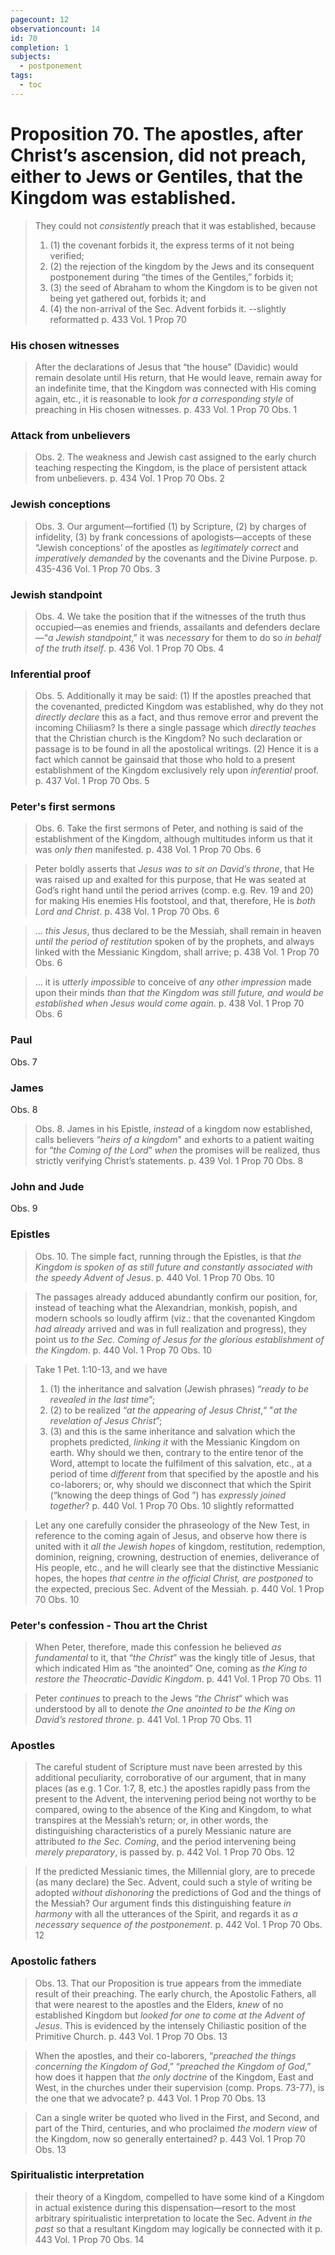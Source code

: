 ```yaml
---
pagecount: 12
observationcount: 14
id: 70
completion: 1
subjects:
  - postponement
tags:
  - toc
---
```

# Proposition 70. The apostles, after Christ’s ascension, did not preach, either to Jews or Gentiles, that the Kingdom was established.

>They could not *consistently* preach that it was established, because 
>1. (1) the covenant forbids it, the express terms of it not being verified; 
>2. (2) the rejection of the kingdom by the Jews and its consequent postponement during “the times of the Gentiles,” forbids it; 
>3. (3) the seed of Abraham to whom the Kingdom is to be given not being yet gathered out, forbids it; and 
>4. (4) the non-arrival of the Sec. Advent forbids it.
>--slightly reformatted
>p. 433 Vol. 1 Prop 70
### His chosen witnesses
>After the declarations of Jesus that “the house” (Davidic) would remain desolate until His return, that He would leave, remain away for an indefinite time, that the Kingdom was connected with His coming again, etc., it is reasonable to look *for a corresponding style* of preaching in His chosen witnesses.
>p. 433 Vol. 1 Prop 70 Obs. 1
### Attack from unbelievers
>Obs. 2. The weakness and Jewish cast assigned to the early church teaching respecting the Kingdom, is the place of persistent attack from unbelievers.
>p. 434 Vol. 1 Prop 70 Obs. 2
### Jewish conceptions
>Obs. 3. Our argument—fortified (1) by Scripture, (2) by charges of infidelity, (3) by frank concessions of apologists—accepts of these “Jewish conceptions’ of the apostles as *legitimately correct* and *imperatively demanded* by the covenants and the Divine Purpose.
>p. 435-436 Vol. 1 Prop 70 Obs. 3
### Jewish standpoint
>Obs. 4. We take the position that if the witnesses of the truth thus occupied—as enemies and friends, assailants and defenders declare—“*a Jewish standpoint*,” it was *necessary* for them to do so *in behalf of the truth itself*.
>p. 436 Vol. 1 Prop 70 Obs. 4
### Inferential proof
>Obs. 5. Additionally it may be said: (1) If the apostles preached that the covenanted, predicted Kingdom was established, why do they not *directly declare* this as a fact, and thus remove error and prevent the incoming Chiliasm? Is there a single passage which *directly teaches* that the Christian church is the Kingdom? No such declaration or passage is to be found in all the apostolical writings. (2) Hence it is a fact which cannot be gainsaid that those who hold to a present establishment of the Kingdom exclusively rely upon *inferential* proof.
>p. 437 Vol. 1 Prop 70 Obs. 5
### Peter's first sermons
>Obs. 6. Take the first sermons of Peter, and nothing is said of the establishment of the Kingdom, although multitudes inform us that it was *only then* manifested.
>p. 438 Vol. 1 Prop 70 Obs. 6

>Peter boldly asserts that *Jesus was to sit on David’s throne*, that He was raised up and exalted for this purpose, that He was seated at God’s right hand until the period arrives (comp. e.g. Rev. 19 and 20) for making His enemies His footstool, and that, therefore, He is *both Lord and Christ*.
>p. 438 Vol. 1 Prop 70 Obs. 6

>... *this Jesus*, thus declared to be the Messiah, shall remain in heaven *until the period of restitution* spoken of by the prophets, and always linked with the Messianic Kingdom, shall arrive;
>p. 438 Vol. 1 Prop 70 Obs. 6

>... it is *utterly impossible* to conceive of *any other impression* made upon their minds *than that the Kingdom was still future, and would be established when Jesus would come again*.
>p. 438 Vol. 1 Prop 70 Obs. 6

### Paul
Obs. 7

### James
Obs. 8
>Obs. 8. James in his Epistle, *instead* of a kingdom now established, calls believers “*heirs of a kingdom*" and exhorts to a patient waiting for “*the Coming of the Lord*” *when* the promises will be realized, thus strictly verifying Christ’s statements.
>p. 439 Vol. 1 Prop 70 Obs. 8
### John and Jude
Obs. 9
### Epistles
>Obs. 10. The simple fact, running through the Epistles, is that *the Kingdom is spoken of as still future and constantly associated with the speedy Advent of Jesus*.
>p. 440 Vol. 1 Prop 70 Obs. 10

>The passages already adduced abundantly confirm our position, for, instead of teaching what the Alexandrian, monkish, popish, and modern schools so loudly affirm (viz.: that the covenanted Kingdom *had already* arrived and was in full realization and progress), they point us *to the Sec. Coming of Jesus for the glorious establishment of the Kingdom*.
>p. 440 Vol. 1 Prop 70 Obs. 10

>Take 1 Pet. 1:10-13, and we have 
>1. (1) the inheritance and salvation (Jewish phrases) “*ready to be revealed in the last time*”; 
>2. (2) to be realized “*at the appearing of Jesus Christ*,“ "*at the revelation of Jesus Christ*”; 
>3. (3) and this is the same inheritance and salvation which the prophets predicted, *linking it* with the Messianic Kingdom on earth.
>Why should we then, contrary to the entire tenor of the Word, attempt to locate the fulfilment of this salvation, etc., at a period of time *different* from that specified by the apostle and his co-laborers; or, why should we disconnect that which the Spirit (“knowing the deep things of God ”) has *expressly joined together*?
>p. 440 Vol. 1 Prop 70 Obs. 10 slightly reformatted


>Let any one carefully consider the phraseology of the New Test, in reference to the coming again of Jesus, and observe how there is united with it *all the Jewish hopes* of kingdom, restitution, redemption, dominion, reigning, crowning, destruction of enemies, deliverance of His people, etc., and he will clearly see that the distinctive Messianic hopes, the hopes *that centre in the official Christ, are postponed* to the expected, precious Sec. Advent of the Messiah.
>p. 440 Vol. 1 Prop 70 Obs. 10

### Peter's confession - Thou art the Christ
>When Peter, therefore, made this confession he believed *as fundamental* to it, that “*the Christ*” was the kingly title of Jesus, that which indicated Him as “the anointed” One, coming as *the King to restore the Theocratic-Davidic Kingdom*.
>p. 441 Vol. 1 Prop 70 Obs. 11

>Peter *continues* to preach to the Jews “*the Christ*“ which was understood by all to denote *the One anointed to be the King on David’s restored throne*.
>p. 441 Vol. 1 Prop 70 Obs. 11

### Apostles
>The careful student of Scripture must nave been arrested by this additional peculiarity, corroborative of our argument, that in many places (as e.g. 1 Cor. 1:7, 8, etc.) the apostles rapidly pass from the present to the Advent, the intervening period being not worthy to be compared, owing to the absence of the King and Kingdom, to what transpires at the Messiah’s return; or, in other words, the distinguishing characteristics of a purely Messianic nature are attributed *to the Sec. Coming*, and the period intervening being *merely preparatory*, is passed by.
>p. 442 Vol. 1 Prop 70 Obs. 12

>If the predicted Messianic times, the Millennial glory, are to precede (as many declare) the Sec. Advent, could such a style of writing be adopted *without dishonoring* the predictions of God and the things of the Messiah? Our argument finds this distinguishing feature *in harmony* with all the utterances of the Spirit, and regards it as *a necessary sequence of the postponement*.
>p. 442 Vol. 1 Prop 70 Obs. 12

### Apostolic fathers
>Obs. 13. That our Proposition is true appears from the immediate result of their preaching. The early church, the Apostolic Fathers, all that were nearest to the apostles and the Elders, *knew* of no established Kingdom but *looked for one to come at the Advent of Jesus*. This is evidenced by the intensely Chiliastic position of the Primitive Church.
>p. 443 Vol. 1 Prop 70 Obs. 13

>When the apostles, and their co-laborers, “*preached the things concerning the Kingdom of God*,” “*preached the Kingdom of God*,” how does it happen that *the only doctrine* of the Kingdom, East and West, in the churches under their supervision (comp. Props. 73-77), is the one that we advocate?
>p. 443 Vol. 1 Prop 70 Obs. 13

>Can a single writer be quoted who lived in the First, and Second, and part of the Third, centuries, and who proclaimed *the modern view* of the Kingdom, now so generally entertained?
>p. 443 Vol. 1 Prop 70 Obs. 13

### Spiritualistic interpretation
>their theory of a Kingdom, compelled to have some kind of a Kingdom in actual existence during this dispensation—resort to the most arbitrary spiritualistic interpretation to locate the Sec. Advent *in the past* so that a resultant Kingdom may logically be connected with it
>p. 443 Vol. 1 Prop 70 Obs. 14

